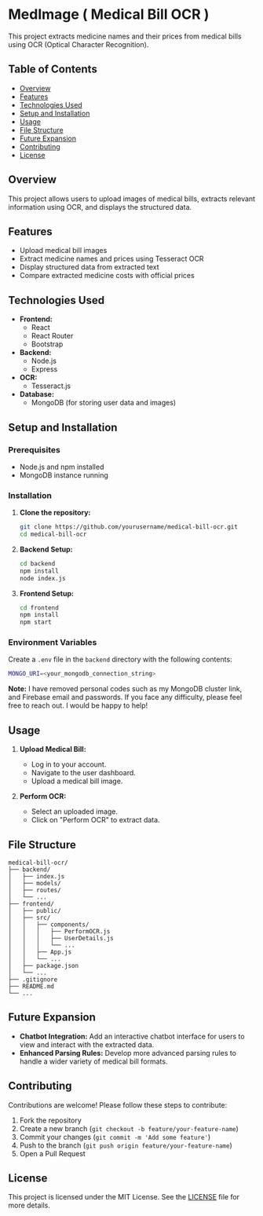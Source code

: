 # MedImage ( Medical Bill OCR )

This project extracts medicine names and their prices from medical bills using OCR (Optical Character Recognition).

## Table of Contents
- [Overview](#overview)
- [Features](#features)
- [Technologies Used](#technologies-used)
- [Setup and Installation](#setup-and-installation)
- [Usage](#usage)
- [File Structure](#file-structure)
- [Future Expansion](#future-expansion)
- [Contributing](#contributing)
- [License](#license)

## Overview

This project allows users to upload images of medical bills, extracts relevant information using OCR, and displays the structured data.

## Features

- Upload medical bill images
- Extract medicine names and prices using Tesseract OCR
- Display structured data from extracted text
- Compare extracted medicine costs with official prices

## Technologies Used

- **Frontend:**
  - React
  - React Router
  - Bootstrap
- **Backend:**
  - Node.js
  - Express
- **OCR:**
  - Tesseract.js
- **Database:**
  - MongoDB (for storing user data and images)

## Setup and Installation

### Prerequisites

- Node.js and npm installed
- MongoDB instance running

### Installation

1. **Clone the repository:**
   ```sh
   git clone https://github.com/yourusername/medical-bill-ocr.git
   cd medical-bill-ocr
   ```

2. **Backend Setup:**
   ```sh
   cd backend
   npm install
   node index.js
   ```

3. **Frontend Setup:**
   ```sh
   cd frontend
   npm install
   npm start
   ```

### Environment Variables

Create a `.env` file in the `backend` directory with the following contents:
```sh
MONGO_URI=<your_mongodb_connection_string>
```

**Note:** I have removed personal codes such as my MongoDB cluster link, and Firebase email and passwords. If you face any difficulty, please feel free to reach out. I would be happy to help!

## Usage

1. **Upload Medical Bill:**
   - Log in to your account.
   - Navigate to the user dashboard.
   - Upload a medical bill image.

2. **Perform OCR:**
   - Select an uploaded image.
   - Click on "Perform OCR" to extract data.

## File Structure

```
medical-bill-ocr/
├── backend/
│   ├── index.js
│   ├── models/
│   ├── routes/
│   └── ...
├── frontend/
│   ├── public/
│   ├── src/
│   │   ├── components/
│   │   │   ├── PerformOCR.js
│   │   │   ├── UserDetails.js
│   │   │   └── ...
│   │   ├── App.js
│   │   └── ...
│   ├── package.json
│   └── ...
├── .gitignore
├── README.md
└── ...
```

## Future Expansion

- **Chatbot Integration:** Add an interactive chatbot interface for users to view and interact with the extracted data.
- **Enhanced Parsing Rules:** Develop more advanced parsing rules to handle a wider variety of medical bill formats.

## Contributing

Contributions are welcome! Please follow these steps to contribute:

1. Fork the repository
2. Create a new branch (`git checkout -b feature/your-feature-name`)
3. Commit your changes (`git commit -m 'Add some feature'`)
4. Push to the branch (`git push origin feature/your-feature-name`)
5. Open a Pull Request

## License

This project is licensed under the MIT License. See the [LICENSE](LICENSE) file for more details.
```